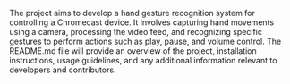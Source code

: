 The project aims to develop a hand gesture recognition system for controlling a Chromecast device. It involves capturing hand movements using a camera, processing the video feed, and recognizing specific gestures to perform actions such as play, pause, and volume control. The README.md file will provide an overview of the project, installation instructions, usage guidelines, and any additional information relevant to developers and contributors. 